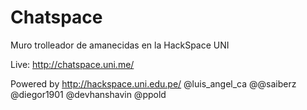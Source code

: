 Chatspace
=========

Muro trolleador de amanecidas en la HackSpace UNI

Live: http://chatspace.uni.me/

Powered by http://hackspace.uni.edu.pe/
	@luis_angel_ca
	@@saiberz
	@diegor1901
	@devhanshavin
	@ppold
	
